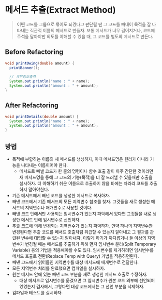 # 메서드 추출(Extract Method)

> 어떤 코드를 그룹으로 묶어도 되겠다고 판단될 땐 그 코드를 빼내어 목적을 잘 나타내는 직관적 이름의 메서드로 만들자. 보통 메서드가 너무 길어지거나, 코드에 주석을 달아야만 의도를 이해할 수 있을 때, 그 코드를 별도의 메서드로 만든다.

## Before Refactoring

```java
void printOwing(double amount) {
  printBanner();
  
  // 세부정보출력
  System.out.println("name : " + name);
  System.out.println("amount : " + amount);
}
```

## After Refactoring

```java
void printDetails(double amount) {
  System.out.println("name : " + name);
  System.out.println("amount : " + amount);
}
```

## 방법

- 목적에 부합하는 이름의 새 메서드를 생성하자, 이때 메서드명은 원리가 아니라 기능을 나타내는 이름이어야 한다.
  - 메서드로 빼낼 코드가 한 줄의 명령이나 함수 호출 같이 아주 간단한 것이라면 새 메서드명을 통해 그 코드의 기능(목적)을 더 잘 드러낼 수 있을때만
  추출을 실시하자. 더 이해하기 쉬운 이름으로 추출하지 않을 바에는 차라리 코드를 추출하지 말아야한다.
- 기존 메서드에서 빼낸 코드를 생성한 메서드로 복사하자.
- 빼낸 코드에서 기존 메서드의 모든 지역변수 참조를 찾자. 그것들을 새로 생성한 메서드의 지역변수나 매개변수로 사용할 것이다.
- 빼낸 코드 안에서만 사용되는 임시변수가 있는지 파악해서 있다면 그것들을 새로 생성한 메서드 안에 임시변수로 선언하자.
- 추출 코드에 의해 변경되는 지역변수가 있는지 파악하자. 만약 하나의 지역변수만 변경된다면 추출 코드를 메서드 호출처럼 취급할 수 있는지
알아내고 그 결과를 관련된 변수에 대입할 수 있는지 알아내자. 이렇게 하기가 까다롭거나 둘 이상의 지역변수가 변경될 때는 메서드를 추출하기 위해
먼저 임시변수 분리(Split Temporary Variable) 등의 기법을 적용해야할 수도 있다. 임시변수를 제거하려면 임시변수를 메서드 호출로 전환(Replace Temp with Query) 기법을 적용하면된다.
- 빼낸 코드에서 읽어들인 지역변수를 대상 메서드에 매개변수로 전달한다.
- 모든 지역변수 처리를 완료했으면 컴파일을 실시하자.
- 원본 메서드 안에 있는 빼낸 코드 부분을 새로 생성한 메서드 호출로 수정하자.
  - 대상 메서드로 임시변수를 옮겼으면 그 임시변수가 원본 코드 외부에 선언되어 있었는지 검사해서, 그렇다면 대상 코드에서는 그 선언 부분을 삭제하자.
- 컴파일과 테스트를 실시하자.

